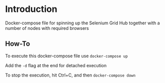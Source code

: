 # Introduction

Docker-compose file for spinning up the Selenium Grid Hub together with a number of nodes with required browsers

## How-To

To execute this docker-compose file use `docker-compose up`

Add the `-d` flag at the end for detached execution

To stop the execution, hit Ctrl+C, and then `docker-compose down`
